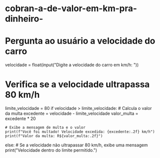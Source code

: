 # cobran-a-de-valor-em-km-pra-dinheiro-
# Pergunta ao usuário a velocidade do carro
velocidade = float(input("Digite a velocidade do carro em km/h: "))

# Verifica se a velocidade ultrapassa 80 km/h
limite_velocidade = 80
if velocidade > limite_velocidade:
    # Calcula o valor da multa
    excedente = velocidade - limite_velocidade
    valor_multa = excedente * 20

    # Exibe a mensagem de multa e o valor
    print(f"Você foi multado! Velocidade excedida: {excedente:.2f} km/h")
    print(f"Valor da multa: R${valor_multa:.2f}")
else:
    # Se a velocidade não ultrapassar 80 km/h, exibe uma mensagem
    print("Velocidade dentro do limite permitido.")


